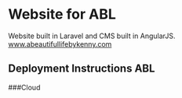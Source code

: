 # Website for ABL

Website built in Laravel and CMS built in AngularJS. www.abeautifullifebykenny.com

## Deployment Instructions ABL

###Cloud

